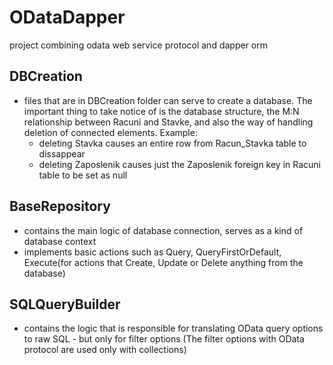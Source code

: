 # ODataDapper
project combining odata web service protocol and dapper orm

## DBCreation 
- files that are in DBCreation folder can serve to create a database. The important thing to take notice of is the database structure,
the M:N relationship between Racuni and Stavke, and also the way of handling deletion of connected elements.
Example: 
  - deleting Stavka causes an entire row from Racun_Stavka table to dissappear
  - deleting Zaposlenik causes just the Zaposlenik foreign key in Racuni table to be set as null

## BaseRepository
- contains the main logic of database connection, serves as a kind of database context
- implements basic actions such as Query, QueryFirstOrDefault, Execute(for actions that Create, Update or Delete anything from the database)

## SQLQueryBuilder
- contains the logic that is responsible for translating OData query options to raw SQL - but only for filter options
(The filter options with OData protocol are used only with collections)
